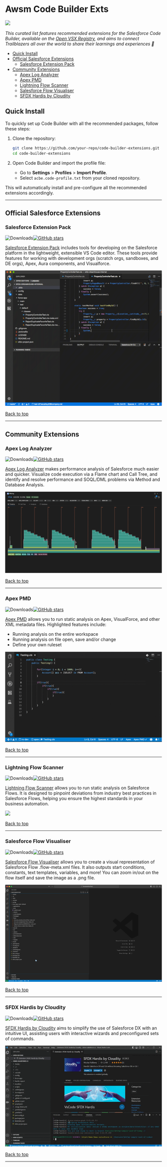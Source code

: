 # Awsm Code Builder Exts

<img src="https://readme-typing-svg.demolab.com/?pause=1&size=46&color=f75c7e&center=True&width=1200&height=120&vCenter=True&lines=Please+⭐+what+you+use;Questions+can+be+asked+in+Issues" />

_This curated list features recommended extensions for the Salesforce Code Builder, available on the [Open VSX Registry](https://open-vsx.org/), and aims to connect Trailblazers all over the world to share their learnings and experiences 💖_

- [Quick Install](#quick-install)
- [Official Salesforce Extensions](#official-salesforce-extensions)
  - [Salesforce Extension Pack](#salesforce-extension-pack)
- [Community Extensions](#community-extensions)
  - [Apex Log Analyzer](#apex-log-analyzer)
  - [Apex PMD](#apex-pmd)
  - [Lightning Flow Scanner](#lightning-flow-scanner)
  - [Salesforce Flow Visualiser](#salesforce-flow-visualiser)
  - [SFDX Hardis by Cloudity](#sfdx-hardis-by-cloudity)


## Quick Install

To quickly set up Code Builder with all the recommended packages, follow these steps:

1. Clone the repository:
    ```sh
    git clone https://github.com/your-repo/code-builder-extensions.git
    cd code-builder-extensions
    ```

2. Open Code Builder and import the profile file:
    - Go to **Settings** > **Profiles** > **Import Profile**.
    - Select `acbe.code-profile.txt` from your cloned repository.

This will automatically install and pre-configure all the recommended extensions accordingly.

---

## Official Salesforce Extensions

### Salesforce Extension Pack
![Downloads](https://img.shields.io/open-vsx/dt/salesforce/salesforcedx-vscode)[![GitHub stars](https://img.shields.io/github/stars/forcedotcom/salesforcedx-vscode)](https://github.com/forcedotcom/salesforcedx-vscode)

<a href="https://open-vsx.org/extension/salesforce/salesforcedx-vscode">Salesforce Extension Pack</a>  includes tools for developing on the Salesforce platform in the lightweight, extensible VS Code editor. These tools provide features for working with development orgs (scratch orgs, sandboxes, and DE orgs), Apex, Aura components, and Visualforce.

<img src="img/sf-ext-pack.gif">

<a href="#code-builder-extensions">Back to top</a>

---

## Community Extensions

### Apex Log Analyzer
![Downloads](https://img.shields.io/open-vsx/dt/FinancialForce/lana)[![GitHub stars](https://img.shields.io/github/stars/certinia/debug-log-analyzer)](https://github.com/certinia/debug-log-analyzer/stargazers)

<a href="https://open-vsx.org/extension/FinancialForce/lana">Apex Log Analyzer</a> makes performance analysis of Salesforce much easier and quicker. Visualize code execution via a Flame chart and Call Tree, and identify and resolve performance and SOQL/DML problems via Method and Database Analysis.

<img src="img/apex-log-analyzer.gif">

<a href="#code-builder-extensions">Back to top</a>

---

### Apex PMD
![Downloads](https://img.shields.io/open-vsx/dt/pmd/apex-pmd)[![GitHub stars](https://img.shields.io/github/stars/ChuckJonas/vscode-apex-pmd)](https://github.com/ChuckJonas/vscode-apex-pmd/stargazers)

<a href="https://open-vsx.org/extension/pmd/apex-pmd">Apex PMD</a> allows you to run static analysis on Apex, VisualForce, and other XML metadata files. Highlighted features include:
- Running analysis on the entire workspace
- Running analysis on file open, save and/or change
- Define your own ruleset

<img src="img/apex-pmd.gif">

<a href="#code-builder-extensions">Back to top</a>

---

### Lightning Flow Scanner
![Downloads](https://img.shields.io/open-vsx/dt/ForceConfigControl/lightningflowscanner)[![GitHub stars](https://img.shields.io/github/stars/Lightning-Flow-Scanner/lightning-flow-scanner-vsce)](https://github.com/Lightning-Flow-Scanner/lightning-flow-scanner-vsce/stargazers)

<a href="https://open-vsx.org/extension/ForceConfigControl/lightningflowscanner">Lightning Flow Scanner</a> allows you to run static analysis on Salesforce Flows. It is designed to pinpoint deviations from industry best practices in Salesforce Flows, helping you ensure the highest standards in your business automation.

<img src="img/lightning-flow-scanner.gif">

<a href="#code-builder-extensions">Back to top</a>

---

### Salesforce Flow Visualiser
![Downloads](https://img.shields.io/open-vsx/dt/ToddHalfpenny/sfflowvisualiser)[![GitHub stars](https://img.shields.io/github/stars/toddhalfpenny/sfflowvisualiser-vscode)](https://github.com/toddhalfpenny/sfflowvisualiser-vscode/stargazers)

<a href="https://open-vsx.org/extension/ToddHalfpenny/sfflowvisualiser">Salesforce Flow Visualiser</a> allows you to create a visual representation of Salesforce Flow .flow-meta.xml files. It also outputs start conditions, constants, text templates, variables, and more! You can zoom in/out on the flow itself and save the image as a .png file.

<img src="img/flow-visualiser.gif">

<a href="#code-builder-extensions">Back to top</a>

---

### SFDX Hardis by Cloudity
![Downloads](https://img.shields.io/open-vsx/dt/NicolasVuillamy/vscode-sfdx-hardis)[![GitHub stars](https://img.shields.io/github/stars/hardisgroupcom/vscode-sfdx-hardis)](https://github.com/hardisgroupcom/vscode-sfdx-hardis/stargazers)

<a href="https://open-vsx.org/extension/NicolasVuillamy/vscode-sf dx-hardis">SFDX Hardis by Cloudity</a> aims to simplify the use of Salesforce DX with an intuitive UI, assisting users with interactive wizards and preconfigured sets of commands.

<img src="img/sfdx-hardis.gif">

<a href="#code-builder-extensions">Back to top</a>

---
